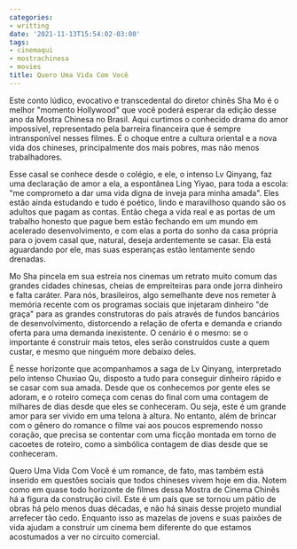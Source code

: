 ```yaml
---
categories:
- writting
date: '2021-11-13T15:54:02-03:00'
tags:
- cinemaqui
- mostrachinesa
- movies
title: Quero Uma Vida Com Você
---
```


Este conto lúdico, evocativo e transcedental do diretor chinês Sha Mo é o melhor "momento Hollywood" que você poderá esperar da edição desse ano da Mostra Chinesa no Brasil. Aqui curtimos o conhecido drama do amor impossível, representado pela barreira financeira que é sempre intransponível nesses filmes. É o choque entre a cultura oriental e a nova vida dos chineses, principalmente dos mais pobres, mas não menos trabalhadores.

Esse casal se conhece desde o colégio, e ele, o intenso Lv Qinyang, faz uma declaração de amor a ela, a espontânea Ling Yiyao, para toda a escola: "me comprometo a dar uma vida digna de inveja para minha amada". Eles estão ainda estudando e tudo é poético, lindo e maravilhoso quando são os adultos que pagam as contas. Então chega a vida real e as portas de um trabalho honesto que pague bem estão fechando em um mundo em acelerado desenvolvimento, e com elas a porta do sonho da casa própria para o jovem casal que, natural, deseja ardentemente se casar. Ela está aguardando por ele, mas suas esperanças estão lentamente sendo drenadas.

Mo Sha pincela em sua estreia nos cinemas um retrato muito comum das grandes cidades chinesas, cheias de empreiteiras para onde jorra dinheiro e falta caráter. Para nós, brasileiros, algo semelhante deve nos remeter à memória recente com os programas sociais que injetaram dinheiro "de graça" para as grandes construtoras do país através de fundos bancários de desenvolvimento, distorcendo a relação de oferta e demanda e criando oferta para uma demanda inexistente. O cenário é o mesmo: se o importante é construir mais tetos, eles serão construídos custe a quem custar, e mesmo que ninguém more debaixo deles.

É nesse horizonte que acompanhamos a saga de Lv Qinyang, interpretado pelo intenso Chuxiao Qu, disposto a tudo para conseguir dinheiro rápido e se casar com sua amada. Desde que os conhecemos por gente eles se adoram, e o roteiro começa com cenas do final com uma contagem de milhares de dias desde que eles se conheceram. Ou seja, este é um grande amor para ser vivido em uma telona à altura. No entanto, além de brincar com o gênero do romance o filme vai aos poucos espremendo nosso coração, que precisa se contentar com uma ficção montada em torno de cacoetes de roteiro, como a simbólica contagem de dias desde que se conheceram.

Quero Uma Vida Com Você é um romance, de fato, mas também está inserido em questões sociais que todos chineses vivem hoje em dia. Notem como em quase todo horizonte de filmes dessa Mostra de Cinema Chinês há a figura da construção civil. Este é um país que se tornou um pátio de obras há pelo menos duas décadas, e não há sinais desse projeto mundial arrefecer tão cedo. Enquanto isso as mazelas de jovens e suas paixões de vida ajudam a construir um cinema bem diferente do que estamos acostumados a ver no circuito comercial.